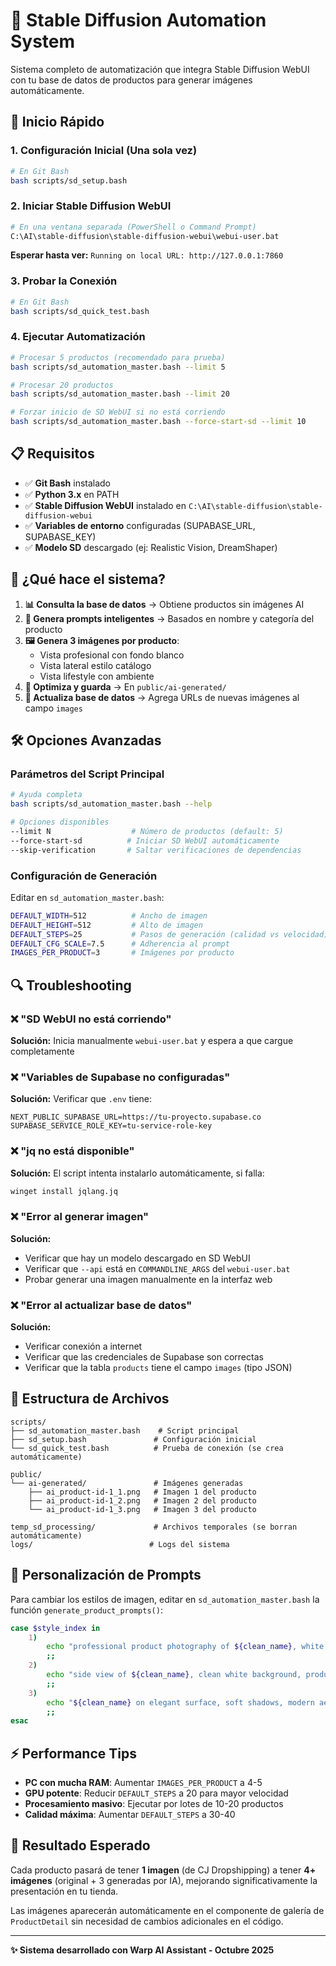 # 🎨 Stable Diffusion Automation System

Sistema completo de automatización que integra Stable Diffusion WebUI con tu base de datos de productos para generar imágenes automáticamente.

## 🚀 Inicio Rápido

### 1. Configuración Inicial (Una sola vez)

```bash
# En Git Bash
bash scripts/sd_setup.bash
```

### 2. Iniciar Stable Diffusion WebUI

```bash
# En una ventana separada (PowerShell o Command Prompt)
C:\AI\stable-diffusion\stable-diffusion-webui\webui-user.bat
```

**Esperar hasta ver:** `Running on local URL: http://127.0.0.1:7860`

### 3. Probar la Conexión

```bash
# En Git Bash
bash scripts/sd_quick_test.bash
```

### 4. Ejecutar Automatización

```bash
# Procesar 5 productos (recomendado para prueba)
bash scripts/sd_automation_master.bash --limit 5

# Procesar 20 productos
bash scripts/sd_automation_master.bash --limit 20

# Forzar inicio de SD WebUI si no está corriendo
bash scripts/sd_automation_master.bash --force-start-sd --limit 10
```

## 📋 Requisitos

- ✅ **Git Bash** instalado
- ✅ **Python 3.x** en PATH
- ✅ **Stable Diffusion WebUI** instalado en `C:\AI\stable-diffusion\stable-diffusion-webui`
- ✅ **Variables de entorno** configuradas (SUPABASE_URL, SUPABASE_KEY)
- ✅ **Modelo SD** descargado (ej: Realistic Vision, DreamShaper)

## 🎯 ¿Qué hace el sistema?

1. **📊 Consulta la base de datos** → Obtiene productos sin imágenes AI
2. **🎨 Genera prompts inteligentes** → Basados en nombre y categoría del producto
3. **🖼️ Genera 3 imágenes por producto**:
   - Vista profesional con fondo blanco
   - Vista lateral estilo catálogo
   - Vista lifestyle con ambiente
4. **📁 Optimiza y guarda** → En `public/ai-generated/`
5. **💾 Actualiza base de datos** → Agrega URLs de nuevas imágenes al campo `images`

## 🛠️ Opciones Avanzadas

### Parámetros del Script Principal

```bash
# Ayuda completa
bash scripts/sd_automation_master.bash --help

# Opciones disponibles
--limit N                  # Número de productos (default: 5)
--force-start-sd          # Iniciar SD WebUI automáticamente  
--skip-verification       # Saltar verificaciones de dependencias
```

### Configuración de Generación

Editar en `sd_automation_master.bash`:

```bash
DEFAULT_WIDTH=512          # Ancho de imagen
DEFAULT_HEIGHT=512         # Alto de imagen  
DEFAULT_STEPS=25           # Pasos de generación (calidad vs velocidad)
DEFAULT_CFG_SCALE=7.5      # Adherencia al prompt
IMAGES_PER_PRODUCT=3       # Imágenes por producto
```

## 🔍 Troubleshooting

### ❌ "SD WebUI no está corriendo"
**Solución:** Inicia manualmente `webui-user.bat` y espera a que cargue completamente

### ❌ "Variables de Supabase no configuradas"  
**Solución:** Verificar que `.env` tiene:
```
NEXT_PUBLIC_SUPABASE_URL=https://tu-proyecto.supabase.co
SUPABASE_SERVICE_ROLE_KEY=tu-service-role-key
```

### ❌ "jq no está disponible"
**Solución:** El script intenta instalarlo automáticamente, si falla:
```bash
winget install jqlang.jq
```

### ❌ "Error al generar imagen"
**Solución:** 
- Verificar que hay un modelo descargado en SD WebUI
- Verificar que `--api` está en `COMMANDLINE_ARGS` del `webui-user.bat`
- Probar generar una imagen manualmente en la interfaz web

### ❌ "Error al actualizar base de datos"
**Solución:**
- Verificar conexión a internet
- Verificar que las credenciales de Supabase son correctas
- Verificar que la tabla `products` tiene el campo `images` (tipo JSON)

## 📁 Estructura de Archivos

```
scripts/
├── sd_automation_master.bash    # Script principal 
├── sd_setup.bash               # Configuración inicial
└── sd_quick_test.bash          # Prueba de conexión (se crea automáticamente)

public/
└── ai-generated/               # Imágenes generadas
    ├── ai_product-id-1_1.png   # Imagen 1 del producto
    ├── ai_product-id-1_2.png   # Imagen 2 del producto
    └── ai_product-id-1_3.png   # Imagen 3 del producto

temp_sd_processing/             # Archivos temporales (se borran automáticamente)
logs/                          # Logs del sistema
```

## 🎨 Personalización de Prompts

Para cambiar los estilos de imagen, editar en `sd_automation_master.bash` la función `generate_product_prompts()`:

```bash
case $style_index in
    1)
        echo "professional product photography of ${clean_name}, white background, studio lighting, commercial photo, 4k, high quality"
        ;;
    2)  
        echo "side view of ${clean_name}, clean white background, product catalog style, professional lighting"
        ;;
    3)
        echo "${clean_name} on elegant surface, soft shadows, modern aesthetic, lifestyle photography"
        ;;
esac
```

## ⚡ Performance Tips

- **PC con mucha RAM**: Aumentar `IMAGES_PER_PRODUCT` a 4-5
- **GPU potente**: Reducir `DEFAULT_STEPS` a 20 para mayor velocidad
- **Procesamiento masivo**: Ejecutar por lotes de 10-20 productos
- **Calidad máxima**: Aumentar `DEFAULT_STEPS` a 30-40

## 🎊 Resultado Esperado

Cada producto pasará de tener **1 imagen** (de CJ Dropshipping) a tener **4+ imágenes** (original + 3 generadas por IA), mejorando significativamente la presentación en tu tienda.

Las imágenes aparecerán automáticamente en el componente de galería de `ProductDetail` sin necesidad de cambios adicionales en el código.

---

**✨ Sistema desarrollado con Warp AI Assistant - Octubre 2025**